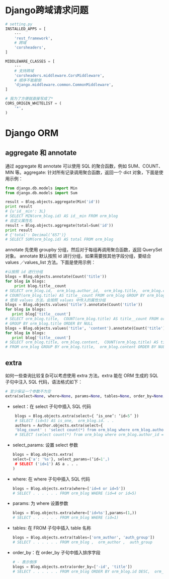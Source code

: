 # Django跨域请求问题
```python
# setting.py
INSTALLED_APPS = [
    ···
    'rest_framework',
    # 跨域
    'corsheaders', 
]

MIDDLEWARE_CLASSES = [
    ···
    # 支持跨域
    'corsheaders.middleware.CorsMiddleware',
    # 顺序不能颠倒
    'django.middleware.common.CommonMiddleware', 
]

# 我为了方便就直接写成了*
CORS_ORIGIN_WHITELIST = (
    '*', 
)
```
# Django ORM
## aggregate 和 annotate

通过 aggregate 和 annotate 可以使用 SQL 的聚合函数，例如 SUM、COUNT、MIN 等。aggregate: 针对所有记录调用聚合函数，返回一个 dict 对象，下面是使用示例：
```python
from django.db.models import Min
from django.db.models import Sum

result = Blog.objects.aggregate(Min('id'))
print result
# {u'id__min': 3L}
# SELECT MIN(orm_blog.id) AS id__min FROM orm_blog
# 自定义属性名
result = Blog.objects.aggregate(total=Sum('id'))
print result
# {'total': Decimal(‘657')}
# SELECT SUM(orm_blog.id) AS total FROM orm_blog
```
annotate 先使用 groupby 分组，然后对于每组再调用聚合函数，返回 QuerySet 对象。 annotate 默认按照 id 进行分组，如果需要按其他字段分组，要结合 values ／values_list 方法。下面是使用示例：
```python
#认按照 id 进行分组
blogs = Blog.objects.annotate(Count('title'))
for blog in blogs:
    print blog.title__count
# SELECT orm_blog.id,  orm_blog.author_id,  orm_blog.title,  orm_blog.content, 
# COUNT(orm_blog.title) AS title__count FROM orm_blog GROUP BY orm_blog.id ORDER BY NULL
# 使用 values 方法，会按照 values 中传入的属性分组
blogs = Blog.objects.values('title').annotate(Count('title'))
for blog in blogs:
   print blog['title__count']
# SELECT orm_blog.title,  COUNT(orm_blog.title) AS title__count FROM orm_blog
# GROUP BY orm_blog.title ORDER BY NULL
blogs = Blog.objects.values('title', 'content').annotate(Count('title'))
for blog in blogs:
   print blog['title__count']
# SELECT orm_blog.title, orm_blog.content,  COUNT(orm_blog.title) AS title__count
# FROM orm_blog GROUP BY orm_blog.title,  orm_blog.content ORDER BY NULL
```
## extra

如何一些查询比较复杂可以考虑使用 extra 方法。extra 能在 ORM 生成的 SQL 子句中注入 SQL 代码，语法格式如下：
```python
# 至少保证一个参数不为空
extra(select=None, where=None, params=None, tables=None, order_by=None, select_params=None)
```

*   select：在 select 子句中插入 SQL 代码
    ```python
     blogs = Blog.objects.extra(select={ ‘is_one’: ‘id=5’ })
     # SELECT (id=5) AS is_one,  orm_blog.id. . . 
     authors = Author.objects.extra(select={
     'blog_count' : 'select count(*) from orm_blog where orm_blog.author_id = orm_author.id'})
     # SELECT (select count(*) from orm_blog where orm_blog.author_id = orm_author.id) AS blog_count . . .
    ```
*   select_params: 设置 select 参数
    ```python
    blogs = Blog.objects.extra(
    select={'a': '%s'}, select_params=(‘id=1',)
     # SELECT ('id=1') AS a . . .
    )
    ```
*   where: 在 where 子句中插入 SQL 代码
    ```python
    blogs = Blog.objects.extra(where=['id=4 or id=5'])
    # SELECT . . . . . . FROM orm_blog WHERE (id=4 or id=5)
    ```
*   params: 为 where 设置参数
    ```python
    blogs = Blog.objects.extra(where=['id=%s'],params=(1,))
    # SELECT . . . . . . FROM orm_blog WHERE (id=1)
    ```
*   tables: 在 FROM 子句中插入 table 名称
    ```python
    blogs = Blog.objects.extra(tables=['orm_author', 'auth_group'])
    # SELECT . . . . . . FROM orm_blog ,  orm_author ,  auth_group
    ```
*   order_by：在 order_by 子句中插入排序字段
    ```python
    # - 表示倒序
    blogs = Blog.objects.extra(order_by=['-id', 'title'])
    # SELECT . . . . . . FROM orm_blog ORDER BY orm_blog.id DESC,  orm_blog.title ASC
    ```
